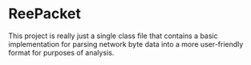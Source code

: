 # ReePacket
This project is really just a single class file that contains a basic implementation for parsing network byte data into a more user-friendly format for purposes of analysis.
